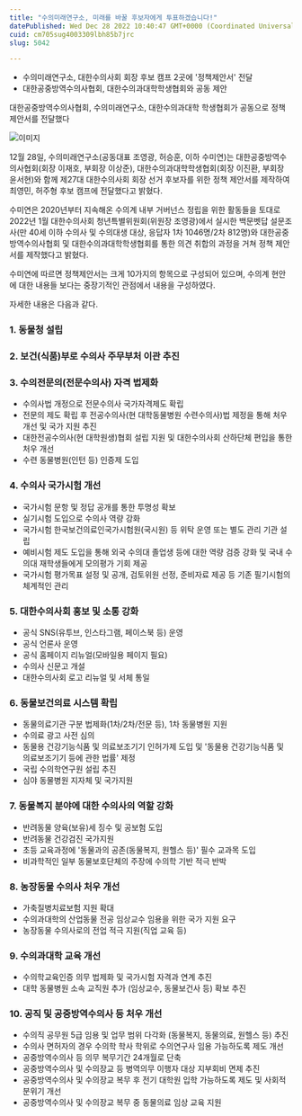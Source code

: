 ```yaml
---
title: "수의미래연구소, 미래를 바꿀 후보자에게 투표하겠습니다!"
datePublished: Wed Dec 28 2022 10:40:47 GMT+0000 (Coordinated Universal Time)
cuid: cm705sug4003309lbh85b7jrc
slug: 5042

---
```



- 수의미래연구소, 대한수의사회 회장 후보 캠프 2곳에 '정책제안서' 전달
- 대한공중방역수의사협회, 대한수의과대학학생협회와 공동 제안

대한공중방역수의사협회, 수의미래연구소, 대한수의과대학 학생협회가 공동으로 정책제안서를 전달했다

![이미지](https://cdn.hashnode.com/res/hashnode/image/upload/v1739258828958/c745f7f6-a195-4803-8f16-a60c0f1fc9a6.png)

12월 28일, 수의미래연구소(공동대표 조영광, 허승훈, 이하 수미연)는 대한공중방역수의사협회(회장 이재호, 부회장 이상준), 대한수의과대학학생협회(회장 이진환, 부회장 윤서현)와 함께 제27대 대한수의사회 회장 선거 후보자를 위한 정책 제안서를 제작하여 최영민, 허주형 후보 캠프에 전달했다고 밝혔다.

수미연은 2020년부터 지속해온 수의계 내부 거버넌스 정립을 위한 활동들을 토대로 2022년 1월 대한수의사회 청년특별위원회(위원장 조영광)에서 실시한 백문벳답 설문조사(만 40세 이하 수의사 및 수의대생 대상, 응답자 1차 1046명/2차 812명)와 대한공중방역수의사협회 및 대한수의과대학학생협회를 통한 의견 취합의 과정을 거쳐 정책 제안서를 제작했다고 밝혔다.

수미연에 따르면 정책제안서는 크게 10가지의 항목으로 구성되어 있으며, 수의계 현안에 대한 내용들 보다는 중장기적인 관점에서 내용을 구성하였다.

자세한 내용은 다음과 같다.

### 1. 동물청 설립

### 2. 보건(식품)부로 수의사 주무부처 이관 추진

### 3. 수의전문의(전문수의사) 자격 법제화

- 수의사법 개정으로 전문수의사 국가자격제도 확립
- 전문의 제도 확립 후 전공수의사(현 대학동물병원 수련수의사)법 제정을 통해 처우 개선 및 국가 지원 추진
- 대한전공수의사(현 대학원생)협회 설립 지원 및 대한수의사회 산하단체 편입을 통한 처우 개선
- 수련 동물병원(인턴 등) 인증제 도입

### 4. 수의사 국가시험 개선

- 국가시험 문항 및 정답 공개를 통한 투명성 확보
- 실기시험 도입으로 수의사 역량 강화
- 국가시험 한국보건의료인국가시험원(국시원) 등 위탁 운영 또는 별도 관리 기관 설립
- 예비시험 제도 도입을 통해 외국 수의대 졸업생 등에 대한 역량 검증 강화 및 국내 수의대 재학생들에게 모의평가 기회 제공
- 국가시험 평가목표 설정 및 공개, 검토위원 선정, 준비자료 제공 등 기존 필기시험의 체계적인 관리

### 5. 대한수의사회 홍보 및 소통 강화

- 공식 SNS(유투브, 인스타그램, 페이스북 등) 운영
- 공식 언론사 운영
- 공식 홈페이지 리뉴얼(모바일용 페이지 필요)
- 수의사 신문고 개설
- 대한수의사회 로고 리뉴얼 및 서체 통일

### 6. 동물보건의료 시스템 확립

- 동물의료기관 구분 법제화(1차/2차/전문 등), 1차 동물병원 지원
- 수의료 광고 사전 심의
- 동물용 건강기능식품 및 의료보조기기 인허가제 도입 및 '동물용 건강기능식품 및 의료보조기기 등에 관한 법률' 제정
- 국립 수의학연구원 설립 추진
- 심야 동물병원 지자체 및 국가지원

### 7. 동물복지 분야에 대한 수의사의 역할 강화

- 반려동물 양육(보유)세 징수 및 공보험 도입
- 반려동물 건강검진 국가지원
- 초등 교육과정에 '동물과의 공존(동물복지, 원헬스 등)' 필수 교과목 도입
- 비과학적인 일부 동물보호단체의 주장에 수의학 기반 적극 반박

### 8. 농장동물 수의사 처우 개선

- 가축질병치료보험 지원 확대
- 수의과대학의 산업동물 전공 임상교수 임용을 위한 국가 지원 요구
- 농장동물 수의사로의 전업 적극 지원(직업 교육 등)

### 9. 수의과대학 교육 개선

- 수의학교육인증 의무 법제화 및 국가시험 자격과 연계 추진
- 대학 동물병원 소속 교직원 추가 (임상교수, 동물보건사 등) 확보 추진

### 10. 공직 및 공중방역수의사 등 처우 개선

- 수의직 공무원 5급 임용 및 업무 범위 다각화 (동물복지, 동물의료, 원헬스 등) 추진
- 수의사 면허자의 경우 수의학 학사 학위로 수의연구사 임용 가능하도록 제도 개선
- 공중방역수의사 등 의무 복무기간 24개월로 단축
- 공중방역수의사 및 수의장교 등 병역의무 이행자 대상 지부회비 면제 추진
- 공중방역수의사 및 수의장교 복무 후 전기 대학원 입학 가능하도록 제도 및 사회적 분위기 개선
- 공중방역수의사 및 수의장교 복무 중 동물의료 임상 교육 지원